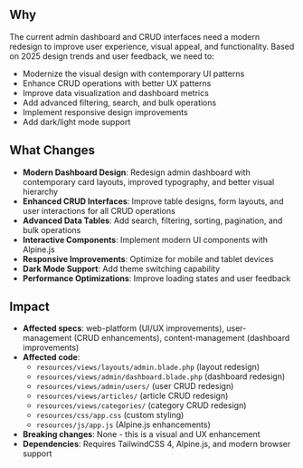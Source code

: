 ## Why

The current admin dashboard and CRUD interfaces need a modern redesign to improve user experience, visual appeal, and functionality. Based on 2025 design trends and user feedback, we need to:

- Modernize the visual design with contemporary UI patterns
- Enhance CRUD operations with better UX patterns
- Improve data visualization and dashboard metrics
- Add advanced filtering, search, and bulk operations
- Implement responsive design improvements
- Add dark/light mode support

## What Changes

- **Modern Dashboard Design**: Redesign admin dashboard with contemporary card layouts, improved typography, and better visual hierarchy
- **Enhanced CRUD Interfaces**: Improve table designs, form layouts, and user interactions for all CRUD operations
- **Advanced Data Tables**: Add search, filtering, sorting, pagination, and bulk operations
- **Interactive Components**: Implement modern UI components with Alpine.js
- **Responsive Improvements**: Optimize for mobile and tablet devices
- **Dark Mode Support**: Add theme switching capability
- **Performance Optimizations**: Improve loading states and user feedback

## Impact

- **Affected specs**: web-platform (UI/UX improvements), user-management (CRUD enhancements), content-management (dashboard improvements)
- **Affected code**:
  - `resources/views/layouts/admin.blade.php` (layout redesign)
  - `resources/views/admin/dashboard.blade.php` (dashboard redesign)
  - `resources/views/admin/users/` (user CRUD redesign)
  - `resources/views/articles/` (article CRUD redesign)
  - `resources/views/categories/` (category CRUD redesign)
  - `resources/css/app.css` (custom styling)
  - `resources/js/app.js` (Alpine.js enhancements)
- **Breaking changes**: None - this is a visual and UX enhancement
- **Dependencies**: Requires TailwindCSS 4, Alpine.js, and modern browser support
